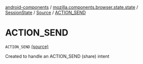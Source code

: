 [android-components](../../../index.md) / [mozilla.components.browser.state.state](../../index.md) / [SessionState](../index.md) / [Source](index.md) / [ACTION_SEND](./-a-c-t-i-o-n_-s-e-n-d.md)

# ACTION_SEND

`ACTION_SEND` [(source)](https://github.com/mozilla-mobile/android-components/blob/master/components/browser/state/src/main/java/mozilla/components/browser/state/state/SessionState.kt#L57)

Created to handle an ACTION_SEND (share) intent

